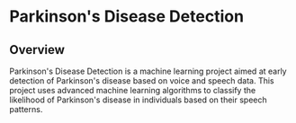 # Parkinson's Disease Detection
## Overview
Parkinson's Disease Detection is a machine learning project aimed at early detection of Parkinson's disease based on voice and speech data. This project uses advanced machine learning algorithms to classify the likelihood of Parkinson's disease in individuals based on their speech patterns.
